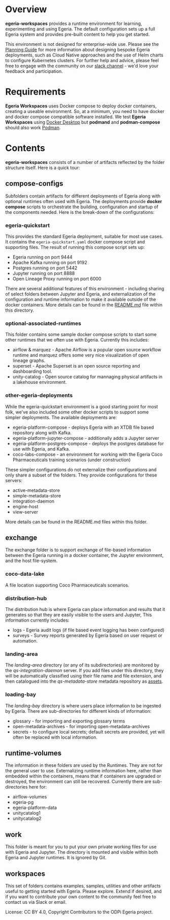 <!-- SPDX-License-Identifier: CC-BY-4.0 -->
<!-- Copyright Contributors to the ODPi Egeria project 2024. -->

# Overview

**egeria-workspaces** provides a runtime environment for learning, experimenting and using Egeria. 
The default configuration sets up a full Egeria system and provides pre-built content to help you get started. 

This environment is not designed for enterprise-wide use. Please see the [Planning Guide](https://egeria-project.org/guides/planning/)
for more information about designing bespoke Egeria deployments, such as Cloud Native approaches and the use of
Helm charts to configure Kubernetes clusters. 
For further help and advice, please feel free to engage with the community on our [slack channel](https://lfaifoundation.slack.com/join/shared_invite/zt-o65errpw-gMTbwNr7FnNbVXNVFkmyNA%E2%80%8B#/shared-invite/email) - we'd love your feedback and participation.

# Requirements

**Egeria Workspaces** uses Docker compose to deploy docker containers, creating a useable environment. So, at a minimum,
you need to have docker and docker compose compatible software installed. We test **Egeria Workspaces** using
[Docker Desktop](https://www.docker.com/get-started/) but **podmand** and **podman-compose** should also work 
[Podman](https://podman.io/). 



# Contents
**egeria-workspaces** consists of a number of artifacts reflected by the folder structure itself. Here is a quick tour:
## compose-configs
Subfolders contain artifacts for different deployments of Egeria along with optional runtimes often used with Egeria.
The deployments provide **docker compose** scripts to orchestrate the building, configuration and startup of the components needed.
Here is the break-down of the configurations:

### egeria-quickstart
This provides the standard Egeria deployment, suitable for most use cases.
It contains the `egeria-quickstart.yaml` docker compose script and supporting files. The result of running this compose script sets up:
* Egeria running on port 9444
* Apache Kafka running on port 9192
* Postgres running on port 5442
* Jupyter running on port 8888
* Open Lineage Proxy running on port 6000

There are several additional features of this environment - including sharing of select folders between Jupyter and Egeria,
and externalization of the configuration and runtime information to make it available outside of the docker containers.
More details can be found in the [README.md](./compose-configs/egeria-quickstart/README.md) file within this directory.

### optional-associated-runtimes
This folder contains some sample docker compose scripts to start some other runtimes
that we often use with Egeria. Currently this includes:
* airflow & marquez - Apache Airflow is a popular open source workflow runtime and marquez offers
some very nice visualization of open lineage graphs.
* superset - Apache Superset is an open source reporting and dashboarding tool.
* unity-catalog - Open source catalog for mannaging physical artifacts in a lakehouse environment.

### other-egeria-deployments
While the egeria-quickstart environment is a good starting point for most folk, we've also included
some other docker scripts to support some simpler deployments. The available deployments are:

* egeria-platform-compose - deploys Egeria with an XTDB file based repository along with Kafka.
* egeria-platform-jupyter-compose - additionally adds a Jupyter server
* egeria-platform-postgres-compose - deploys the postgres database for use with Egeria, and Kafka.
* coco-labs-compose - an environment for working with the Egeria Coco Pharmaceuticals training scenarios (under construction)

These simpler configurations do not externalize 
their configurations and only share a subset of the folders. They provide configurations for these servers:
* active-metadata-store
* simple-metadata-store
* integration-daemon
* engine-host
* view-server

More details can be found in the README.md files within this folder.
## exchange
The exchange folder is to support exchange of file-based information between the Egeria running in a docker container,
the Jupyter environment, and the host file-system. 
### coco-data-lake
A file location supporting Coco Pharmaceuticals scenarios.
### distribution-hub
The distribution hub is where Egeria can place information and results that it generates so that they are
easily visible to the users and Jupyter, This information currently includes:
- logs - Egeria audit logs (if file based event logging has been configured)
- surveys - Survey reports generated by Egeria based on user request or automation.
### landing-area
The *landing-area* directory (or any of its subdirectories) are monitored by the *qs-integration-daemon* server.
If you add files under this directory, they will be automatically classified using their file name and file extension,
and then catalogued into the *qs-metadata-store* metadata repository as [assets](https://egeria-project.org/concepts/asset/).

### loading-bay
The *landing-bay* directory is where users place information to be ingested by Egeria.
There are sub-directories for different kinds of information:

- glossary - for importing and exporting glossary terms
- open-metadata-archives - for importing open-metadata-archives
- secrets - to configure local secrets; default secrets are provided, yet will often be
replaced with local information.

## runtime-volumes
The information in these folders are used by the Runtimes. They are not for the general
user to use. Externalizing runtime information here, rather than embedded within the containers,
means that if containers are upgraded or destroyed, the environment can still be recovered.
Currently there are sub-directories here for:
* airflow-volumes
* egeria-pg
* egeria-platform-data
* unitycatalog1 
* unitycatalog2

## work
This folder is meant for you to put your own private working files for use with Egeria and
Jupyter. The directory is mounted and visible within both Egeria and Jupyter runtimes. 
It is ignored by Git.

## workspaces
This set of folders contains examples, samples, utilities and other artifacts useful to 
getting started with Egeria. Please explore. Extend if desired, and if you want to contribute
your own content to the community feel free to contact us via Slack or email.


License: CC BY 4.0, Copyright Contributors to the ODPi Egeria project.